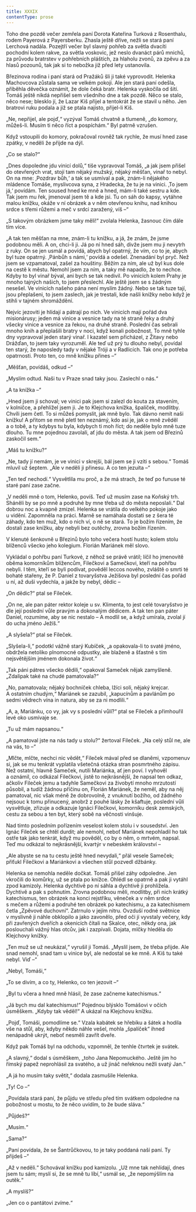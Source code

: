 ```yaml
---
title: XXXIX
contentType: prose
---
```


<section>

Toho dne pozdě večer zemřela paní Dorota Kateřina Turková z Rosenthalu, rodem Payerová z Payersberku. Zhasla ještě dříve, nežli se stará paní Lerchová nadála. Pozejtří večer byl slavný pohřeb za světla dvacíti pochodní kolem rakve, za světla voskovic, jež neslo dvanáct párů mnichů, za průvodu bratrstev v pohřebních pláštích, za hlaholu zvonů, za zpěvu a za hlasů pozounů, tak jak si to nebožka již před lety ustanovila.

Březinova rodina i paní stará od Pražáků šli ji také vyprovodit. Helenka Machovcova zůstala sama ve velkém pokoji. Ale jen stará paní odešla, přiběhla děvečka oznámit, že dole čeká bratr. Helenka vyskočila od šití. Tomáš ještě nikdá nepřišel sem všedního dne a tak pozdě. Něco se stalo, něco nese; blesklo jí, že Lazar Kiš přijel a tentokrát že se stavil u něho. Jen bratrovi ruku podala a již se ptala najisto, přijel-li Kiš.

„Ne, nepřijel, ale pojď,“ vyzýval Tomáš chvatně a tlumeně, „do komory, můžeš-li. Musím ti něco říct a pospíchám.“ Byl patrně vzrušen.

Když vstoupili do komory, pokračoval rovněž tak rychle, že musí hned zase zpátky, v neděli že přijde na dýl.

„Co se stalo?“

„Dnes dopoledne jdu vinicí dolů,“ tiše vypravoval Tomáš, „a jak jsem přišel do otevřených vrat, stojí tam nějaký mužský, nějaký měšťan, vinař to nebyl. On na mne: ‚Pozdrav bůh,‘ a tak se usmíval a pak, znám-li nějakého mládence Tomáše, myslivcova syna, z Hradecka, že tu je na vinici. ‚To jsem já,‘ povídám. Ten soused hned ke mně a hned, mám-li také sestru a kde. Tak jsem mu řek, jmenoval jsem tě a kde jsi. Tu on sáh do kapsy, vytáhne malou knížku, okáže v ní obrázek a v něm otevřenou knihu, nad knihou srdce s třemi růžemi a meč v srdci zaražený, víš –“

„S takovým obrázkem jsme taky měli!“ zvolala Helenka, žasnouc čím dále tím více.

„A tak ten měšťan na mne, znám-li tu knížku, a já, že znám, že jsme podobnou měli. A on, chci-li ji. Já po ní hned sáh, divže jsem mu ji nevytrh z ruky. On se jen usmál a povídá, abych byl opatrný, že vím, co to je, abych byl tuze opatrný. ‚Pánbůh s námi,‘ povídá a odešel. Znenadání byl pryč. Než jsem se vzpamatoval, zašel za houštiny. Běžím za ním, ale už byl kus dole na cestě k městu. Nemohl jsem za ním, a taky mě napadlo, že to nechce. Kdyby to byl vinař býval, ani bych se tak nedivil. Po vinicích kolem Prahy je mnoho tajných našich, to jsem přeslechl. Ale ještě jsem se s žádným nesešel. Ve vinicích našeho pána není myslím žádný. Nebo se tak tuze tají, jsou přeplašeni, to jsem zaslech, jak je trestali, kde našli knížky nebo když je stihli v tajném shromáždění.

Nejvíc jezoviti je hlídají a pátrají po nich. Ve vinicích mají pořád dva misionárusy; jeden má vinice a vesnice tady na té straně řeky a druhý všecky vinice a vesnice za řekou, na druhé straně. Poslední čas sebrali mnoho knih a přeplašili bratry v noci, když konali pobožnost. To mně tyhle dny vypravoval jeden starý vinař. I kazatel sem přicházel, z Žitavy nebo Drážďan, to jsem taky vyrozuměl. Ale teď už prý tu dlouho nebyl, povídal ten starý, že naposledy tady v nějaké Tróji a v Radlicích. Tak ono je potřeba opatrnosti. Proto ten, co mně knížku přines –“

„Měšťan, povídáš, odkud –“

„Myslím odtud. Naši tu v Praze snad taky jsou. Zaslechl o nás.“

„A ta knížka –“

„Hned jsem ji schoval; ve vinici pak jsem si zalezl do kouta za stavením, v kolničce, a přehlížel jsem ji. Je to Klejchova knížka, špalíček, modlitby. Chvíli jsem četl. To si můžeš pomyslit, jak mně bylo. Tak dávno nemít naši knížku! A přitom se mně pletl ten neznámý, kdo asi je, jak o mně zvěděl a o tobě, a ty kdybys tu byla, kdybych ti moh říct; do neděle bylo mně tuze dlouho. Tu mne pojednou zavolali, ať jdu do města. A tak jsem od Březinů zaskočil sem.“

„Máš tu knížku?“

„Ne, tady jí nemám, je ve vinici v skrejši, bál jsem se ji vzíti s sebou.“ Tomáš mluvil už šeptem. „Ale v neděli ji přinesu. A co ten jezuita –“

„Ten teď nechodí.“ Vysvětlila mu proč, a že má strach, že teď po funuse té staré paní zase začne.

„V neděli mně o tom, Helenko, povíš. Teď už musím zase na Koňský trh. Sháněli by se po mně a podruhé by mne třeba už do města neposlali.“ Dal dobrou noc a kvapně zmizel. Helenka se vrátila do velkého pokoje jako u vidění. Zapomněla na práci. Marně se namáhala dostati se z šera té záhady, kdo ten muž, kdo o nich ví, o ně se stará. To je božím řízením, že dostali zase knížku, aby nebyli bez outěchy, zrovna božím řízením.

</section>

<section>

V klenuté šenkovně u Březinů bylo toho večera hostí husto; kolem stolu blíženců všecko jeho kolegium. Florián Mariánek měl slovo.

Vykládal o pohřbu paní Turkové, z něhož se právě vrátil; líčil ho jmenovitě oběma komorníkům blížencům, Filečkovi a Samečkovi, kteří na pohřbu nebyli. I těm, kteří se byli podívat, pověděl leccos nového, zvláště o smrti té bohaté stařeny, že P. Daniel z tovaryšstva Ježíšova byl poslední čas pořád u ní, až duši vydechla, a jakže by nebyl, dědic –

„On dědic?“ ptal se Fileček.

„On ne, ale pan páter rektor koleje u sv. Klimenta, to jest celé tovaryšstvo je dle její poslední vůle pravým a dokonalým dědicem. A tak ten pan páter Daniel, rozumíme, aby se nic nestalo – A modlil se, a když umírala, zvolal jí do ucha jméno Ježíš.“

„A slyšela?“ ptal se Fileček.

„Slyšela-li,“ podotkl vážně starý Kubíček, „a opakovala-li to svaté jméno, obdržela netoliko plnomocné odpustky, ale blaženě a šťastně s tím nejsvětějším jménem dokonala život.“

„Tak páni pátres všecko dědili,“ opakoval Sameček nějak zamyšleně. „Zdalipak také na chudé pamatovala?“

„No, pamatovala; nějaký bochníček chleba, lžíci soli, nějaký krejcar. A ostatním chudým,“ Mariánek se zazubil, „kapucínům a pavlánům po sedmi vědrech vína in natura, aby se za ni modlili.“

„A, a, Mariánku, co vy, jak vy s poslední vůlí?“ ptal se Fileček a přimhouřil levé oko usmívaje se.

„Tu už mám napsanou.“

„A pamatoval jste na nás tady u stolu?“ žertoval Fileček. „Na celý stůl ne, ale na vás, to –“

„Mlčte, mlčte, nechci nic vědět,“ Fileček mával před se dlaněmi, vzpomenuv si, jak se mu tenkrát vyplatila všetečná otázka stran posmrtného zápisu. Než ostatní, hlavně Sameček, nutili Mariánka, ať jen poví. I vyhověl a oznámil, co odkázal Filečkovi, jistě to nejkrásnější, že napsal ten odkaz, ačkoliv Fileček jemu a tadyhle Samečkovi za živobytí mnoho mrzutostí působil, a tudíž žádnou příčinu on, Florián Mariánek, že neměl, aby na něj pamatoval, nic však méně že dobrovolně, z vnuknutí božího, od žádného nejsouc k tomu přinucený, anobrž z pouhé lásky že kšaftuje, poslední vůlí vysvětluje, zřizuje a odkazuje Ignáci Filečkovi, komorníku desk zemských, cestu za sebou a ten byt, který sobě na věčnosti vinšuje.

Nad tímto posledním pořízením veselost kolem stolu i v sousedství. Jen Ignác Fileček se chtěl durdit; ale nemohl, neboť Mariánek nepohladil ho tak ostře tak jako tenkrát, když mu pověděl, co by o něm, o mrtvém, napsal. Teď mu odkázal to nejkrásnější, kvartýr v nebeském království –

„Ale abyste se na tu cestu ještě hned nevydali,“ přál vesele Sameček; přiťukl Filečkovi a Mariánkovi a všechen stůl pozvedl džbánky.

</section>

<section>

Helenka se nemohla neděle dočkat. Tomáš přišel záhy odpoledne. Jen vkročili do komůrky, už se ptala po knížce. Ohlédl se opatrně a pak ji vytáhl zpod kamizoly. Helenka dychtivě po ní sáhla a dychtivě ji prohlížela. Dychtivě a pak s pohnutím. Zrovna podobnou měli, modlitby, při nich krátký katechismus, ten obrázek na konci rejstříku, věneček a v něm srdce s mečem a růžemi a podruhé ten obrázek po katechismu, a za katechismem četla „Zpěvové duchovní“. Zatrnulo v jejím nitru. Ovzduší rodné světnice v myslivně ji náhle obklopilo a jako zavonělo, před oči jí vyvstaly večery, kdy při zavřených dveřích a okenicích čítali na Skalce, otec, někdy ona, jak poslouchali vážný hlas otcův, jak i zazpívali. Dojata, mlčky hleděla do Klejchovy knížky.

„Ten muž se už neukázal,“ vyrušil ji Tomáš. „Myslil jsem, že třeba přijde. Ale snad nemohl, snad tam u vinice byl, ale nedostal se ke mně. A Kiš tu také nebyl. Viď –“

„Nebyl, Tomáši,“

„To se divím, a co ty, Helenko, co ten jezovit –“

„Byl tu včera a hned mně hlásil, že zase začneme katechismus.“

„Já bych mu dal katechismus!“ Pojednou blýsklo Tomášovi v očích úsměškem. „Kdyby tak věděl!“ A ukázal na Klejchovu knížku.

„Pojď, Tomáši, pomodlíme se.“ Vzala kabátek se hřebíku a šátek a hodila vše na stůl, aby, kdyby někdo náhle vešel, mohla „špalíček“ ihned nenápadně ukrýt, neboť nesměli zavřít dveře.

Když pak Tomáš byl na odchodu, vzpomněl, že tenhle čtvrtek je svátek.

„A slavný,“ dodal s úsměškem, „toho Jana Nepomuckého. Ještě jim ho římský papež neprohlásil za svatého, a už jináč neřeknou nežli svatý Jan.“

„A já ho musím taky světit,“ dodala zasmušile Helenka.

„Ty! Co –“

„Povídala stará paní, že půjdu ve středu před tím svátkem odpoledne na pobožnost u mostu, to že něco uvidím, to že bude sláva.“

„Půjdeš?“

„Musím.“

„Sama?“

„Paní povídala, že se Šantrůčkovou, to je taky poddaná naší paní. Ty přijdeš –“

„Až v neděli.“ Schovával knížku pod kamizolu. „Už mne tak nehlídají, dnes jsem tu sám; myslí si, že se mně tu líbí,“ usmál se, „že nepomýšlím na outěk.“

„A myslíš?“

„Jen co o pantátovi zvíme.“

</section>
